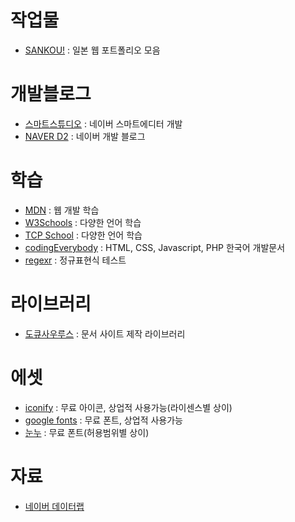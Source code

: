 # 작업물

- [SANKOU!](https://sankoudesign.com/) : 일본 웹 포트폴리오 모음

# 개발블로그

- [스마트스튜디오](https://smartstudio.tech/) : 네이버 스마트에디터 개발
- [NAVER D2](https://d2.naver.com/home) : 네이버 개발 블로그

# 학습

- [MDN](https://developer.mozilla.org/en-US/) : 웹 개발 학습
- [W3Schools](https://www.w3schools.com/) : 다양한 언어 학습
- [TCP School](https://www.tcpschool.com/) : 다양한 언어 학습
- [codingEverybody](https://codingeverybody.kr/) : HTML, CSS, Javascript, PHP 한국어 개발문서
- [regexr](https://regexr.com/) : 정규표현식 테스트

# 라이브러리

- [도큐사우루스](https://docusaurus.io/) : 문서 사이트 제작 라이브러리

# 에셋

- [iconify](https://iconify.design/) : 무료 아이콘, 상업적 사용가능(라이센스별 상이)
- [google fonts](https://fonts.google.com/) : 무료 폰트, 상업적 사용가능
- [눈누](https://noonnu.cc/index) : 무료 폰트(허용범위별 상이)

# 자료

- [네이버 데이터랩](https://m.datalab.naver.com/)

